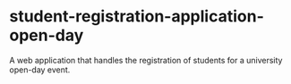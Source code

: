 # student-registration-application-open-day
A web application that handles the registration of students for a university open-day event.
